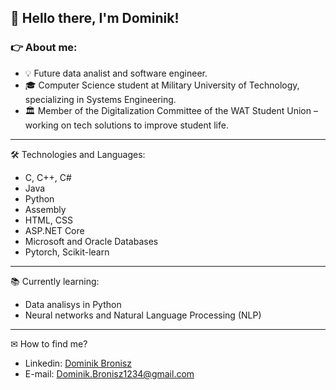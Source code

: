 ## 👋 Hello there, I'm Dominik!

### 👉 About me:
- 💡 Future data analist and software engineer.
- 🎓 Computer Science student at Military University of Technology, specializing in Systems Engineering.
- 🏛️ Member of the Digitalization Committee of the WAT Student Union – working on tech solutions to improve student life.
---
🛠 Technologies and Languages:
- C, C++, C#
- Java
- Python
- Assembly
- HTML, CSS
- ASP.NET Core
- Microsoft and Oracle Databases
- Pytorch, Scikit-learn
---
📚 Currently learning:
- Data analisys in Python
- Neural networks and Natural Language Processing (NLP)
---
✉ How to find me?
- Linkedin: [Dominik Bronisz](https://www.linkedin.com/in/dominik-bronisz)
- E-mail: [Dominik.Bronisz1234@gmail.com](mailto:Dominik.Bronisz1234@gmail.com)
